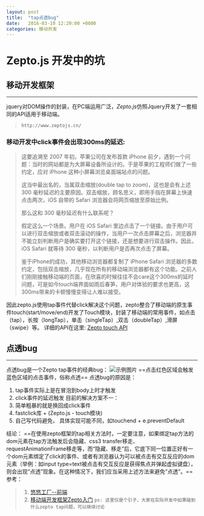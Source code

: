 ```yaml
---
layout: post
title:  "tap点透bug"
date:   2016-03-10 12:20:00 +0800
categories: 移动开发
---
```


# Zepto.js 开发中的坑

## 移动开发框架
***
jquery对DOM操作的封装，在PC端运用广泛，*Zepto.js*仿照Jquery开发了一套相同的API适用于移动端。
> `http://www.zeptojs.cn/`
### 移动开发中click事件会出现**300ms**的延迟:
> 这要追溯至 2007 年初。苹果公司在发布首款 iPhone 前夕，遇到一个问题：当时的网站都是为大屏幕设备所设计的。于是苹果的工程师们做了一些约定，应对 iPhone 这种小屏幕浏览桌面端站点的问题。 
> 
> 这当中最出名的，当属双击缩放(double tap to zoom)，这也是会有上述 300 毫秒延迟的主要原因。双击缩放，顾名思义，即用手指在屏幕上快速点击两次，iOS 自带的 Safari 浏览器会将网页缩放至原始比例。 
> 
> 那么这和 300 毫秒延迟有什么联系呢？ 
> 
> 假定这么一个场景。用户在 iOS Safari 里边点击了一个链接。由于用户可以进行双击缩放或者双击滚动的操作，当用户一次点击屏幕之后，浏览器并不能立刻判断用户是确实要打开这个链接，还是想要进行双击操作。因此，iOS Safari 就等待 300 毫秒，以判断用户是否再次点击了屏幕。 
> 
> 鉴于iPhone的成功，其他移动浏览器都复制了 iPhone Safari 浏览器的多数约定，包括双击缩放，几乎现在所有的移动端浏览器都有这个功能。之前人们刚刚接触移动端的页面，在欣喜的时候往往不会care这个300ms的延时问题，可是如今touch端界面如雨后春笋，用户对体验的要求也更高，这300ms带来的卡顿慢慢变得让人难以接受。

因此zepto.js使用tap事件代替click解决这个问题，zepto整合了移动端的原生事件touch(start/move/end)开发了Touch模块，封装了移动端的常用事件，如点击（tap），长按（longTap），单击（singleTap）,双击（doubleTap）,滑屏（swipe）等。
详细的API在这里: [Zepto touch API](http://www.zeptojs.cn/#touch)

## 点透bug
***
点透bug是一个Zepto tap事件的经典bug：
![示例图片](http://xiaoxudoo.cn/images/tap-bug.jpg)
==点击红色区域会触发蓝色区域的点击事件，俗称点透==
点透bug的原因是：
1. tap事件实际上是在冒泡到body上时才触发
2. click事件的延迟触发
目前的解决方案不一：
1. 简单粗暴的就是换回成click事件
2. fastclick库 + (Zepto.js - touch模块)
3. 自己写代码避免， 具体实现可能不同，如touchend + e.preventDefault
   	
结论：
==在使用zepto框架的tap相关方法时，一定要注意，如果绑定tap方法的dom元素在tap方法触发后会隐藏、css3 transfer移走、requestAnimationFrame移走等，而“隐藏、移走”后，它底下同一位置正好有一个dom元素绑定了click的事件、或者有浏览器认为可以被点击有交互反应的dom元素（举例：如input type=text被点击有交互反应是获得焦点并弹起虚拟键盘），则会出现“点透”现象。在这种情况下，我们应当采用上述方法来避免“点透”。==
参考：
> 1. [悠悠工厂--前端](http://youyogmail-001-site1.site4future.com/archives/zepto-tap-click-through-research.html)
> 2. [移动端开发框架Zepto入门](http://www.imooc.com/learn/229)
`ps: 这里仅是个引子，大家在实际开发中如果碰到什么zepto tap问题，可以继续讨论`
<!-- more -->









